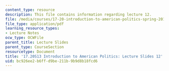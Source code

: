 ```yaml
---
content_type: resource
description: This file contains information regarding lecture 12.
file: /media/courses/17-20-introduction-to-american-politics-spring-2013/bc926ee2b6ffd9be211b9b9d8b18fcd6_MIT17_20S13_Lecture12.pdf
file_type: application/pdf
learning_resource_types:
- Lecture Notes
ocw_type: OCWFile
parent_title: Lecture Slides
parent_type: CourseSection
resourcetype: Document
title: '17.20S13 Introduction to American Politics: Lecture Slides 12'
uid: bc926ee2-b6ff-d9be-211b-9b9d8b18fcd6
---
```

